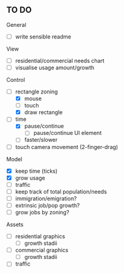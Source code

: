 ## TO DO

General
- [ ] write sensible readme

View
- [ ] residential/commercial needs chart
- [ ] visualise usage amount/growth

Control
- [ ] rectangle zoning
  - [X] mouse
  - [ ] touch
  - [X] draw rectangle
- [ ] time
  - [X] pause/continue
    - [ ] pause/continue UI element
  - [ ] faster/slower
- [ ] touch camera movement (2-finger-drag)

Model
- [X] keep time (ticks)
- [X] grow usage
- [ ] traffic
- [ ] keep track of total population/needs
- [ ] immigration/emigration?
- [ ] extrinsic job/pop growth?
- [ ] grow jobs by zoning?

Assets
- [ ] residential graphics
  - [ ] growth stadii
- [ ] commercial graphics
  - [ ] growth stadii
- [ ] traffic